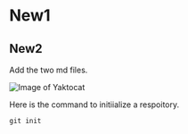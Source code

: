 # New1
## New2
Add the two md files.

![Image of Yaktocat](https://octodex.github.com/images/yaktocat.png)

Here is the command to initiialize a respoitory.
```
git init
```
